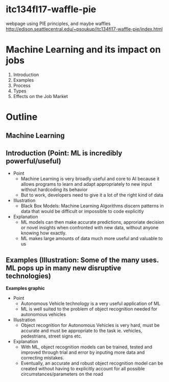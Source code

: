 # itc134fl17-waffle-pie
webpage using PIE principles, and maybe waffles
http://edison.seattlecentral.edu/~psoukup/itc134fl17-waffle-pie/index.html

<h1>Machine Learning and its impact on jobs</h1>
<oL>
	<li>Introduction</li>
	<li>Examples</li>
	<li>Process</li>
	<li>Types</li>
	<li>Effects on the Job Market</li>
</oL>


# Outline

<head>
<title>Machine Learning</title>
</head>

<Article>

<h1>Machine Learning</h1>


<h2>Introduction (Point: ML is incredibly powerful/useful)</h2>

<ul>

<li>Point
<ul>
<li>
 Machine Learning is very broadly useful and core to AI because it allows programs to learn and adapt appropriately to new input without hardcoding its behavior
</li>
<li>
But to work, developers need to give it a lot of the right kind of data
</li>
</ul>
</li>

<li>Illustration
<ul>
<li>
 Black Box Models: Machine Learning Algorithms discern patterns in data that would be difficult or impossible to code explicitly
</li>
</ul>
</li>

<li>Explanation
<ul>
<li>
ML models can then make accurate predictions, approriate decision or novel insights when confronted with new data, without anyone knowing how exactly.
</li>
<li>
ML makes large amounts of data much more useful and valuable to us
</li>
</ul>
</li>

</ul>


<h2>Examples (Illustration: Some of the many uses. ML pops up in many new disruptive technologies)</h2>

<b>Examples graphic</b>

<ul>

<li>Point
<ul>
<li>
 Autonomous Vehicle technology is a very useful application of ML
</li>
<li>
ML is well suited to the problem of object recognition needed for autonomous vehicles
</li>
</ul>
</li>

<li>Illustration
<ul>
<li>
 Object recognition for Autonomous Vehicles is very hard, must be accurate and must be appropriate to the task ie. vehicles, pedestrians, street signs etc.
</li>
</ul>
</li>

<li>Explanation
<ul>
<li>
With ML, object recognition models can be trained, tested and improved through trial and error by inputing more data and correcting mistakes.
</li>
<li>
Eventually, an accurate and robust object recognition model can be created without having to explicitly account for all possible circumstances/parameters on the road
</li>
</ul>
</li>

</ul>

</Article>
